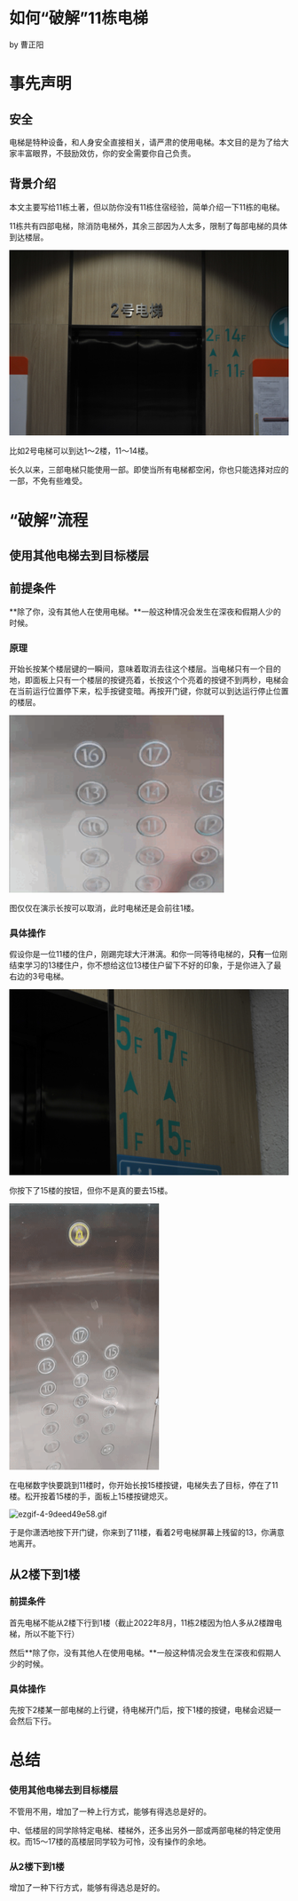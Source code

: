 # 如何“破解”11栋电梯

by 曹正阳

# 事先声明

## 安全

电梯是特种设备，和人身安全直接相关，请严肃的使用电梯。本文目的是为了给大家丰富眼界，不鼓励效仿，你的安全需要你自己负责。

## 背景介绍

本文主要写给11栋土著，但以防你没有11栋住宿经验，简单介绍一下11栋的电梯。

11栋共有四部电梯，除消防电梯外，其余三部因为人太多，限制了每部电梯的具体到达楼层。

![比如2号电梯可以到达1～2楼，11～14楼。](./building-11-elevator/DSC_4009.jpg)

比如2号电梯可以到达1～2楼，11～14楼。

长久以来，三部电梯只能使用一部。即使当所有电梯都空闲，你也只能选择对应的一部，不免有些难受。

# “破解”流程

## 使用其他电梯去到目标楼层

## 前提条件

**除了你，没有其他人在使用电梯。**一般这种情况会发生在深夜和假期人少的时候。

### 原理

开始长按某个楼层键的一瞬间，意味着取消去往这个楼层。当电梯只有一个目的地，即面板上只有一个楼层的按键亮着，长按这个个亮着的按键不到两秒，电梯会在当前运行位置停下来，松手按键变暗。再按开门键，你就可以到达运行停止位置的楼层。

![图仅仅在演示长按可以取消，此时电梯还是会前往1楼。](./building-11-elevator/ezgif-1-4b6eb0f482.gif)

图仅仅在演示长按可以取消，此时电梯还是会前往1楼。

### 具体操作

假设你是一位11楼的住户，刚踢完球大汗淋漓。和你一同等待电梯的，**只有**一位刚结束学习的13楼住户，你不想给这位13楼住户留下不好的印象，于是你进入了最右边的3号电梯。

![DSC_4011.JPG](./building-11-elevator/DSC_4011.jpg)

你按下了15楼的按钮，但你不是真的要去15楼。

![ezgif-4-ff801845c5.gif](./building-11-elevator/ezgif-4-ff801845c5.gif)

在电梯数字快要跳到11楼时，你开始长按15楼按键，电梯失去了目标，停在了11楼。松开按着15楼的手，面板上15楼按键熄灭。

![ezgif-4-9deed49e58.gif](./building-11-elevator/ezgif-4-9deed49e58.gif)

于是你潇洒地按下开门键，你来到了11楼，看着2号电梯屏幕上残留的13，你满意地离开。

## 从2楼下到1楼

### 前提条件

首先电梯不能从2楼下行到1楼（截止2022年8月，11栋2楼因为怕人多从2楼蹭电梯，所以不能下行）

然后**除了你，没有其他人在使用电梯。**一般这种情况会发生在深夜和假期人少的时候。

### 具体操作

先按下2楼某一部电梯的上行键，待电梯开门后，按下1楼的按键，电梯会迟疑一会然后下行。

# 总结

### 使用其他电梯去到目标楼层

不管用不用，增加了一种上行方式，能够有得选总是好的。

中、低楼层的同学除特定电梯、楼梯外，还多出另外一部或两部电梯的特定使用权。而15～17楼的高楼层同学较为可怜，没有操作的余地。

### 从2楼下到1楼

增加了一种下行方式，能够有得选总是好的。